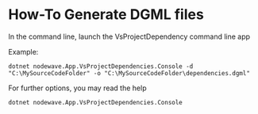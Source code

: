 ﻿# How-To Generate DGML files

In the command line, launch the VsProjectDependency command line app

Example:
```DOS
dotnet nodewave.App.VsProjectDependencies.Console -d "C:\MySourceCodeFolder" -o "C:\MySourceCodeFolder\dependencies.dgml"
```

For further options, you may read the help
```DOS
dotnet nodewave.App.VsProjectDependencies.Console
```